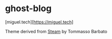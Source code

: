 # ghost-blog

[miguel.tech][https://miguel.tech]

Theme derived from [Steam](https://github.com/epistrephein/Steam) by Tommasso Barbato
